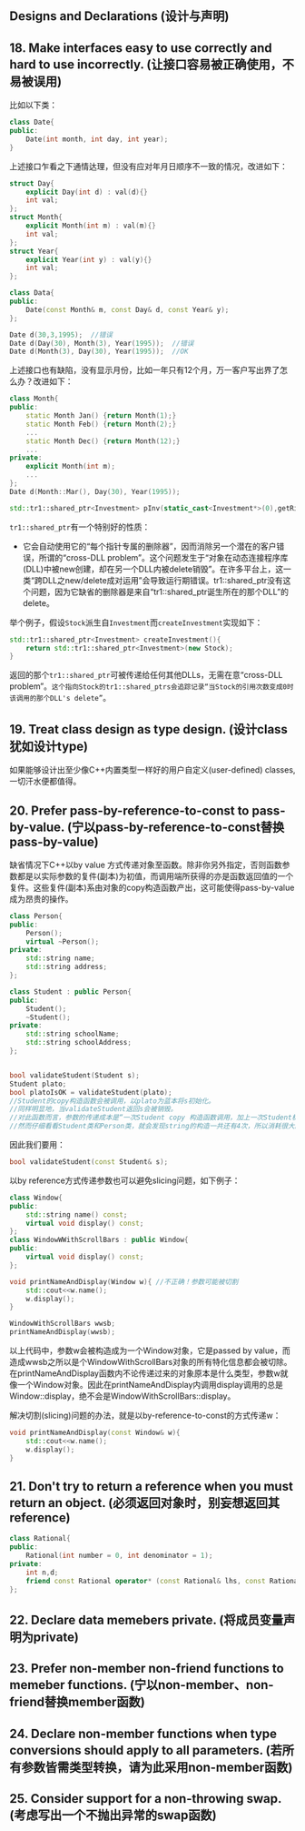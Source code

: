 ## Designs and Declarations (设计与声明)

## 18. Make interfaces easy to use correctly and hard to use incorrectly. (让接口容易被正确使用，不易被误用)

比如以下类：

```c++
class Date{
public:
    Date(int month, int day, int year);
}
```
上述接口乍看之下通情达理，但没有应对年月日顺序不一致的情况，改进如下：

```c++
struct Day{
    explicit Day(int d) : val(d){}
    int val;
};
struct Month{
    explicit Month(int m) : val(m){}
    int val;
};
struct Year{
    explicit Year(int y) : val(y){}
    int val;
};

class Data{
public:
    Date(const Month& m, const Day& d, const Year& y);
};

Date d(30,3,1995);  //错误
Date d(Day(30), Month(3), Year(1995));  //错误
Date d(Month(3), Day(30), Year(1995));  //OK
```

上述接口也有缺陷，没有显示月份，比如一年只有12个月，万一客户写出界了怎么办？改进如下：

```c++
class Month{
public:
    static Month Jan() {return Month(1);}
    static Month Feb() {return Month(2);}
    ...
    static Month Dec() {return Month(12);}
    ...
private:
    explicit Month(int m);
    ...
};
Date d(Month::Mar(), Day(30), Year(1995));
```



```c++
std::tr1::shared_ptr<Investment> pInv(static_cast<Investment*>(0),getRidOfInvestment);
```
`tr1::shared_ptr`有一个特别好的性质：

- 它会自动使用它的“每个指针专属的删除器”，因而消除另一个潜在的客户错误，所谓的“cross-DLL problem”。这个问题发生于“对象在动态连接程序库(DLL)中被new创建，却在另一个DLL内被delete销毁”。在许多平台上，这一类“跨DLL之new/delete成对运用”会导致运行期错误。tr1::shared_ptr没有这个问题，因为它缺省的删除器是来自“tr1::shared_ptr诞生所在的那个DLL”的delete。

举个例子，假设`Stock`派生自`Investment`而`createInvestment`实现如下：

```c++
std::tr1::shared_ptr<Investment> createInvestment(){
    return std::tr1::shared_ptr<Investment>(new Stock);
}
```
返回的那个`tr1::shared_ptr`可被传递给任何其他DLLs，无需在意“cross-DLL problem”。`这个指向Stock的tr1::shared_ptrs会追踪记录“当Stock的引用次数变成0时该调用的那个DLL's delete”`。

## 19. Treat class design as type design. (设计class犹如设计type)

如果能够设计出至少像C++内置类型一样好的用户自定义(user-defined) classes, 一切汗水便都值得。

## 20. Prefer pass-by-reference-to-const to pass-by-value. (宁以pass-by-reference-to-const替换pass-by-value)

缺省情况下C++以by value 方式传递对象至函数。除非你另外指定，否则函数参数都是以实际参数的复件(副本)为初值，而调用端所获得的亦是函数返回值的一个复件。这些复件(副本)系由对象的copy构造函数产出，这可能使得pass-by-value成为昂贵的操作。

```c++
class Person{
public:
    Person();
    virtual ~Person();
private:
    std::string name;
    std::string address;
};

class Student : public Person{
public:
    Student();
    ~Student();
private:
    std::string schoolName;
    std::string schoolAddress;
};


bool validateStudent(Student s);
Student plato;
bool platoIsOK = validateStudent(plato);
//Student的copy构造函数会被调用，以plato为蓝本将s初始化。
//同样明显地，当validateStudent返回s会被销毁。
//对此函数而言，参数的传递成本是“一次Student copy 构造函数调用，加上一次Student析构函数调用”。
//然而仔细看看Student类和Person类，就会发现string的构造一共还有4次，所以消耗很大。
```
因此我们要用：

```c++
bool validateStudent(const Student& s);
```
以by reference方式传递参数也可以避免slicing问题，如下例子：

```c++
class Window{
public:
    std::string name() const;
    virtual void display() const;
};
class WindowWWithScrollBars : public Window{
public:
    virtual void display() const;
};

void printNameAndDisplay(Window w){ //不正确！参数可能被切割
    std::cout<<w.name();
    w.display();
}

WindowWithScrollBars wwsb;
printNameAndDisplay(wwsb);
```

以上代码中，参数w会被构造成为一个Window对象，它是passed by value，而造成wwsb之所以是个WindowWithScrollBars对象的所有特化信息都会被切除。在printNameAndDisplay函数内不论传递过来的对象原本是什么类型，参数w就像一个Window对象。因此在printNameAndDisplay内调用display调用的总是Window::display，绝不会是WindowWithScrollBars::display。

解决切割(slicing)问题的办法，就是以by-reference-to-const的方式传递w：

```c++
void printNameAndDisplay(const Window& w){
    std::cout<<w.name();
    w.display();
}
```

## 21. Don't try to return a reference when you must return an object. (必须返回对象时，别妄想返回其reference)


```c++
class Rational{
public:
    Rational(int number = 0, int denominator = 1);
private:
    int n,d;
    friend const Rational operator* (const Rational& lhs, const Rational& rhs);
};
```




## 22. Declare data memebers private. (将成员变量声明为private)







## 23. Prefer non-member non-friend functions to memeber functions. (宁以non-member、non-friend替换member函数)






## 24. Declare non-member functions when type conversions should apply to all parameters. (若所有参数皆需类型转换，请为此采用non-member函数)







## 25. Consider support for a non-throwing swap. (考虑写出一个不抛出异常的swap函数)




